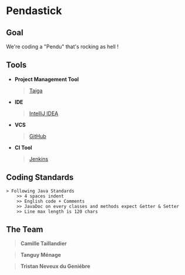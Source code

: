# Pendastick

## Goal
We're coding a "Pendu" that's rocking as hell !

## Tools

* **Project Management Tool**
    >[Taiga](https://taiga.io/)
   
* **IDE**
    >[IntelliJ IDEA](https://www.jetbrains.com/idea/)
   
* **VCS**
    >[GitHub](https://github.com)
 
* **CI Tool**
    >[Jenkins](https://jenkins.io/)
 
 
 ## Coding Standards
    > Following Java Standards
        >> 4 spaces indent
        >> English code + Comments
        >> JavaDoc on every classes and methods expect Getter & Setter
        >> Line max length is 120 chars
        
## The Team
 >**Camille Taillandier**
 
 >**Tanguy Ménage**
 
 >**Tristan Neveux du Geniébre**
